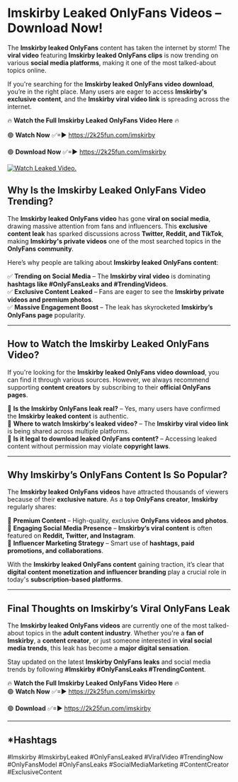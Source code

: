 # Imskirby Leaked OnlyFans Videos – Download Now!

The **Imskirby leaked OnlyFans** content has taken the internet by storm! The **viral video** featuring **Imskirby leaked OnlyFans clips** is now trending on various **social media platforms**, making it one of the most talked-about topics online.  

If you're searching for the **Imskirby leaked OnlyFans video download**, you’re in the right place. Many users are eager to access **Imskirby's exclusive content**, and the **Imskirby viral video link** is spreading across the internet.  

🔥 **Watch the Full Imskirby Leaked OnlyFans Video Here** 🔥  

🟢 **Watch Now** ✅=► https://2k25fun.com/imskirby

🟢 **Download Now** ✅=► https://2k25fun.com/imskirby

[![Watch Leaked Video.](https://miro.medium.com/v2/resize:fit:828/format:webp/1*cilzJN44JGOrTw9NJCrNHA.gif "Watch Leaked Video")](https://2k25fun.com/imskirby)

## **Why Is the Imskirby Leaked OnlyFans Video Trending?**  

The **Imskirby leaked OnlyFans video** has gone **viral on social media**, drawing massive attention from fans and influencers. This **exclusive content leak** has sparked discussions across **Twitter, Reddit, and TikTok**, making **Imskirby's private videos** one of the most searched topics in the **OnlyFans community**.  

Here’s why people are talking about **Imskirby leaked OnlyFans content**:  

✅ **Trending on Social Media** – The **Imskirby viral video** is dominating **hashtags like #OnlyFansLeaks and #TrendingVideos**.  
✅ **Exclusive Content Leaked** – Fans are eager to see the **Imskirby private videos and premium photos**.  
✅ **Massive Engagement Boost** – The leak has skyrocketed **Imskirby’s OnlyFans page** popularity.  

---

## **How to Watch the Imskirby Leaked OnlyFans Video?**  

If you're looking for the **Imskirby leaked OnlyFans video download**, you can find it through various sources. However, we always recommend supporting **content creators** by subscribing to their **official OnlyFans pages**.  

🔹 **Is the Imskirby OnlyFans leak real?** – Yes, many users have confirmed the **Imskirby leaked content** is authentic.  
🔹 **Where to watch Imskirby's leaked video?** – The **Imskirby viral video link** is being shared across multiple platforms.  
🔹 **Is it legal to download leaked OnlyFans content?** – Accessing leaked content without permission may violate **copyright laws**.  

---

## **Why Imskirby’s OnlyFans Content Is So Popular?**  

The **Imskirby leaked OnlyFans videos** have attracted thousands of viewers because of their **exclusive nature**. As a **top OnlyFans creator**, **Imskirby** regularly shares:  

📌 **Premium Content** – High-quality, exclusive **OnlyFans videos and photos**.  
📌 **Engaging Social Media Presence** – **Imskirby’s viral content** is often featured on **Reddit, Twitter, and Instagram**.  
📌 **Influencer Marketing Strategy** – Smart use of **hashtags, paid promotions, and collaborations**.  

With the **Imskirby leaked OnlyFans content** gaining traction, it’s clear that **digital content monetization and influencer branding** play a crucial role in today's **subscription-based platforms**.  

---

## **Final Thoughts on Imskirby’s Viral OnlyFans Leak**  

The **Imskirby leaked OnlyFans videos** are currently one of the most talked-about topics in the **adult content industry**. Whether you're a **fan of Imskirby**, a **content creator**, or just someone interested in **viral social media trends**, this leak has become a **major digital sensation**.  

Stay updated on the latest **Imskirby OnlyFans leaks** and social media trends by following **#Imskirby #OnlyFansLeaks #TrendingContent**.  

🔥 **Watch the Full Imskirby Leaked OnlyFans Video Here** 🔥  
🟢 **Watch Now** ✅=► https://2k25fun.com/imskirby

🟢 **Download** ✅=► https://2k25fun.com/imskirby

---

## *Hashtags
#Imskirby #ImskirbyLeaked #OnlyFansLeaked #ViralVideo #TrendingNow #OnlyFansModel #OnlyFansLeaks #SocialMediaMarketing #ContentCreator #ExclusiveContent  